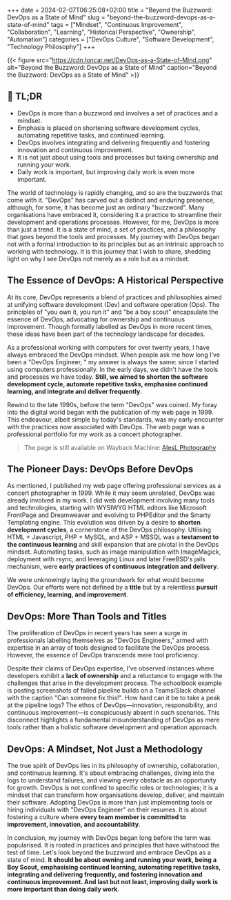 +++
date = 2024-02-07T06:25:08+02:00
title = "Beyond the Buzzword: DevOps as a State of Mind"
slug = "beyond-the-buzzword-devops-as-a-state-of-mind"
tags = ["Mindset", "Continuous Improvement", "Collaboration", "Learning", "Historical Perspective", "Ownership", "Automation"]
categories = ["DevOps Culture", "Software Development", "Technology Philosophy"]
+++

{{< figure src="https://cdn.loncar.net/DevOps-as-a-State-of-Mind.png" alt="Beyond the Buzzword: DevOps as a State of Mind" caption="Beyond the Buzzword: DevOps as a State of Mind" >}}

## 🔄 TL;DR

* DevOps is more than a buzzword and involves a set of practices and a mindset.
* Emphasis is placed on shortening software development cycles, automating repetitive tasks, and continued learning.
* DevOps involves integrating and delivering frequently and fostering innovation and continuous improvement.
* It is not just about using tools and processes but taking ownership and running your work.
* Daily work is important, but improving daily work is even more important.

The world of technology is rapidly changing, and so are the buzzwords that come with it. "DevOps" has carved out a distinct and enduring presence, although, for some, it has become just an ordinary "buzzword".
Many organisations have embraced it, considering it a practice to streamline their development and operations processes. However, for me, DevOps is more than just a trend. It is a state of mind, a set of practices, and a philosophy that goes beyond the tools and processes. My journey with DevOps began not with a formal introduction to its principles but as an intrinsic approach to working with technology. It is this journey that I wish to share, shedding light on why I see DevOps not merely as a role but as a mindset.

## The Essence of DevOps: A Historical Perspective

At its core, DevOps represents a blend of practices and philosophies aimed at unifying software development (Dev) and software operation (Ops). The principles of "you own it, you run it" and "be a boy scout" encapsulate the essence of DevOps, advocating for ownership and continuous improvement. Though formally labelled as DevOps in more recent times, these ideas have been part of the technology landscape for decades.

As a professional working with computers for over twenty years, I have always embraced the DevOps mindset. When people ask me how long I've been a "DevOps Engineer, " my answer is always the same: since I started using computers professionally. In the early days, we didn't have the tools and processes we have today. **Still, we aimed to shorten the software development cycle, automate repetitive tasks, emphasise continued learning, and integrate and deliver frequently**.

Rewind to the late 1990s, before the term "DevOps" was coined. My foray into the digital world began with the publication of my web page in 1999. This endeavour, albeit simple by today's standards, was my early encounter with the practices now associated with DevOps. The web page was a professional portfolio for my work as a concert photographer.

> The page is still available on Wayback Machine: [AlesL Photography](https://web.archive.org/web/20010204234300/http://ales.si2000.net/about.htm)

## The Pioneer Days: DevOps Before DevOps

As mentioned, I published my web page offering professional services as a concert photographer in 1999. While it may seem unrelated, DevOps was already involved in my work.
I did web development involving many tools and technologies, starting with WYSIWYG HTML editors like Microsoft FrontPage and Dreamweaver and evolving to PHPEditor and the Smarty Templating engine. This evolution was driven by a desire to **shorten development cycles**, a cornerstone of the DevOps philosophy.
Utilising HTML + Javascript, PHP + MySQL, and ASP + MSSQL was a **testament to the continuous learning** and skill expansion that are pivotal in the DevOps mindset.
Automating tasks, such as image manipulation with ImageMagick, deployment with rsync, and leveraging Linux and later FreeBSD's jails mechanism, were **early practices of continuous integration and delivery**.

We were unknowingly laying the groundwork for what would become DevOps. Our efforts were not defined by a **title** but by a relentless **pursuit of efficiency, learning, and improvement**.

## DevOps: More Than Tools and Titles

The proliferation of DevOps in recent years has seen a surge in professionals labelling themselves as "DevOps Engineers," armed with expertise in an array of tools designed to facilitate the DevOps process. However, the essence of DevOps transcends mere tool proficiency.

Despite their claims of DevOps expertise, I've observed instances where developers exhibit a **lack of ownership** and a reluctance to engage with the challenges that arise in the development process. The schoolbook example is posting screenshots of failed pipeline builds on a Teams/Slack channel with the caption "Can someone fix this!". How hard can it be to take a peak at the pipeline logs? The ethos of DevOps—innovation, responsibility, and continuous improvement—is conspicuously absent in such scenarios. This disconnect highlights a fundamental misunderstanding of DevOps as mere tools rather than a holistic software development and operation approach.

## DevOps: A Mindset, Not Just a Methodology

The true spirit of DevOps lies in its philosophy of ownership, collaboration, and continuous learning. It's about embracing challenges, diving into the logs to understand failures, and viewing every obstacle as an opportunity for growth. DevOps is not confined to specific roles or technologies; it is a mindset that can transform how organisations develop, deliver, and maintain their software. Adopting DevOps is more than just implementing tools or hiring individuals with "DevOps Engineer" on their resumes. It is about fostering a culture where **every team member is committed to improvement, innovation, and accountability**.

In conclusion, my journey with DevOps began long before the term was popularised. It is rooted in practices and principles that have withstood the test of time. Let's look beyond the buzzword and embrace DevOps as a state of mind. **It should be about owning and running your work, being a Boy Scout, emphasising continued learning, automating repetitive tasks, integrating and delivering frequently, and fostering innovation and continuous improvement. And last but not least, improving daily work is more important than doing daily work**.
